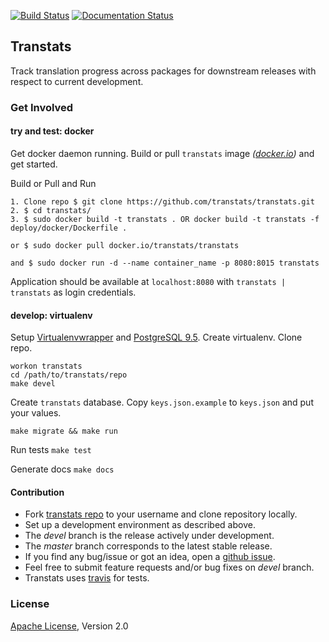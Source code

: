 [![Build Status](https://travis-ci.org/transtats/transtats.svg?branch=master)](https://travis-ci.org/transtats/transtats)
[![Documentation Status](https://readthedocs.org/projects/transtats/badge/?version=latest)](http://transtats.readthedocs.io/en/latest/?badge=latest)

## Transtats

Track translation progress across packages for downstream releases with respect to current development.

### Get Involved

#### try and test: docker

Get docker daemon running. Build or pull `transtats` image *([docker.io](https://hub.docker.com/r/transtats/transtats/))* and get started.

Build or Pull and Run

    1. Clone repo $ git clone https://github.com/transtats/transtats.git
    2. $ cd transtats/
    3. $ sudo docker build -t transtats . OR docker build -t transtats -f deploy/docker/Dockerfile .

    or $ sudo docker pull docker.io/transtats/transtats

    and $ sudo docker run -d --name container_name -p 8080:8015 transtats

Application should be available at `localhost:8080` with `transtats | transtats` as login credentials.



#### develop: virtualenv

Setup [Virtualenvwrapper](http://virtualenvwrapper.readthedocs.io/en/latest/install.html) and [PostgreSQL 9.5](https://fedoraproject.org/wiki/PostgreSQL). Create virtualenv. Clone repo.

```shell
workon transtats
cd /path/to/transtats/repo
make devel
```

Create `transtats` database. Copy `keys.json.example` to `keys.json` and put your values.

```shell
make migrate && make run
```

Run tests   `make test`

Generate docs   `make docs`

#### Contribution

* Fork [transtats repo](https://github.com/transtats/transtats) to your username and clone repository locally.
* Set up a development environment as described above.
* The *devel* branch is the release actively under development.
* The *master* branch corresponds to the latest stable release.
* If you find any bug/issue or got an idea, open a [github issue](https://github.com/transtats/transtats/issues/new).
* Feel free to submit feature requests and/or bug fixes on *devel* branch.
* Transtats uses [travis](https://travis-ci.org/transtats/transtats) for tests.


### License

[Apache License](http://www.apache.org/licenses/LICENSE-2.0), Version 2.0
